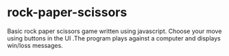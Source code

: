 # rock-paper-scissors
Basic rock paper scissors game written using javascript. Choose your move using buttons in the UI .The program plays against a computer and displays win/loss messages.